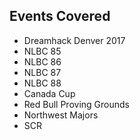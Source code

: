 ## Events Covered
- Dreamhack Denver 2017
- NLBC 85
- NLBC 86
- NLBC 87
- NLBC 88
- Canada Cup
- Red Bull Proving Grounds
- Northwest Majors
- SCR